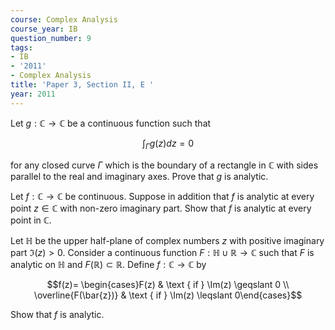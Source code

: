 ```yaml
---
course: Complex Analysis
course_year: IB
question_number: 9
tags:
- IB
- '2011'
- Complex Analysis
title: 'Paper 3, Section II, E '
year: 2011
---
```




Let $g: \mathbb{C} \rightarrow \mathbb{C}$ be a continuous function such that

$$\int_{\Gamma} g(z) d z=0$$

for any closed curve $\Gamma$ which is the boundary of a rectangle in $\mathbb{C}$ with sides parallel to the real and imaginary axes. Prove that $g$ is analytic.

Let $f: \mathbb{C} \rightarrow \mathbb{C}$ be continuous. Suppose in addition that $f$ is analytic at every point $z \in \mathbb{C}$ with non-zero imaginary part. Show that $f$ is analytic at every point in $\mathbb{C} .$

Let $\mathbb{H}$ be the upper half-plane of complex numbers $z$ with positive imaginary part $\Im(z)>0$. Consider a continuous function $F: \mathbb{H} \cup \mathbb{R} \rightarrow \mathbb{C}$ such that $F$ is analytic on $\mathbb{H}$ and $F(\mathbb{R}) \subset \mathbb{R}$. Define $f: \mathbb{C} \rightarrow \mathbb{C}$ by

$$f(z)= \begin{cases}F(z) & \text { if } \Im(z) \geqslant 0 \\ \overline{F(\bar{z})} & \text { if } \Im(z) \leqslant 0\end{cases}$$

Show that $f$ is analytic.